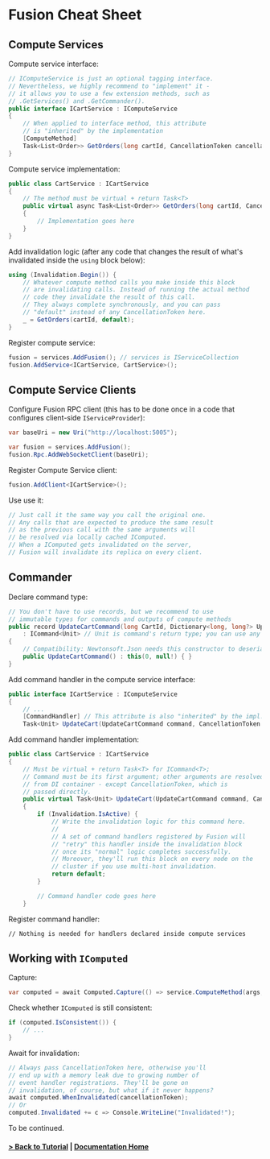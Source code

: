 # Fusion Cheat Sheet

## Compute Services

Compute service interface:
```cs
// IComputeService is just an optional tagging interface.
// Nevertheless, we highly recommend to "implement" it -
// it allows you to use a few extension methods, such as
// .GetServices() and .GetCommander().
public interface ICartService : IComputeService
{
    // When applied to interface method, this attribute 
    // is "inherited" by the implementation
    [ComputeMethod]
    Task<List<Order>> GetOrders(long cartId, CancellationToken cancellationToken = default);
}
```
Compute service implementation:
```cs
public class CartService : ICartService 
{
    // The method must be virtual + return Task<T>
    public virtual async Task<List<Order>> GetOrders(long cartId, CancellationToken cancellationToken)
    {
        // Implementation goes here
    }
}    
```

Add invalidation logic (after any code that changes the result of what's invalidated inside the `using` block below):
```cs
using (Invalidation.Begin()) {
    // Whatever compute method calls you make inside this block
    // are invalidating calls. Instead of running the actual method 
    // code they invalidate the result of this call.
    // They always complete synchronously, and you can pass
    // "default" instead of any CancellationToken here.
    _ = GetOrders(cartId, default);
}    
```

Register compute service:
```cs
fusion = services.AddFusion(); // services is IServiceCollection
fusion.AddService<ICartService, CartService>();
```

## Compute Service Clients

Configure Fusion RPC client (this has to be done once in a code that configures client-side `IServiceProvider`):
```cs
var baseUri = new Uri("http://localhost:5005");

var fusion = services.AddFusion();
fusion.Rpc.AddWebSocketClient(baseUri);
```

Register Compute Service client:
```cs
fusion.AddClient<ICartService>();
```

Use use it:
```cs
// Just call it the same way you call the original one.
// Any calls that are expected to produce the same result
// as the previous call with the same arguments will
// be resolved via locally cached IComputed.
// When a IComputed gets invalidated on the server,
// Fusion will invalidate its replica on every client.
```

## Commander

Declare command type:
```cs
// You don't have to use records, but we recommend to use
// immutable types for commands and outputs of compute methods
public record UpdateCartCommand(long CartId, Dictionary<long, long?> Updates) 
    : ICommand<Unit> // Unit is command's return type; you can use any other
{
    // Compatibility: Newtonsoft.Json needs this constructor to deserialize the record
    public UpdateCartCommand() : this(0, null!) { }
}
```

Add command handler in the compute service interface:
```cs
public interface ICartService : IComputeService
{
    // ...
    [CommandHandler] // This attribute is also "inherited" by the impl.
    Task<Unit> UpdateCart(UpdateCartCommand command, CancellationToken cancellationToken = default);
```

Add command handler implementation:
```cs
public class CartService : ICartService 
{
    // Must be virtual + return Task<T> for ICommand<T>;
    // Command must be its first argument; other arguments are resolved
    // from DI container - except CancellationToken, which is 
    // passed directly.
    public virtual Task<Unit> UpdateCart(UpdateCartCommand command, CancellationToken cancellationToken) 
    {
        if (Invalidation.IsActive) {
            // Write the invalidation logic for this command here.
            //
            // A set of command handlers registered by Fusion will
            // "retry" this handler inside the invalidation block
            // once its "normal" logic completes successfully.
            // Moreover, they'll run this block on every node on the 
            // cluster if you use multi-host invalidation.
            return default;
        }

        // Command handler code goes here
    }

```

Register command handler:
```
// Nothing is needed for handlers declared inside compute services
```

## Working with `IComputed`

Capture:
```cs
var computed = await Computed.Capture(() => service.ComputeMethod(args, cancellationToken));
```

Check whether `IComputed` is still consistent:
```cs
if (computed.IsConsistent()) {
    // ...
}
```

Await for invalidation:
```cs
// Always pass CancellationToken here, otherwise you'll
// end up with a memory leak due to growing number of
// event handler registrations. They'll be gone on
// invalidation, of course, but what if it never happens?
await computed.WhenInvalidated(cancellationToken);
// Or
computed.Invalidated += c => Console.WriteLine("Invalidated!");
```

To be continued.

#### [&gt; Back to Tutorial](./README.md) | [Documentation Home](./)
